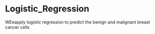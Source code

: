 # Logistic_Regression
WEeapply logistic regression to predict the benign and malignant breast cancer cells

